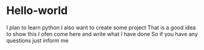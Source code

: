 # Hello-world
I plan to learn python
I also want to create some project
That is a good idea to show this
I ofen come here and write what I have done
So if you have any questions just inform me
